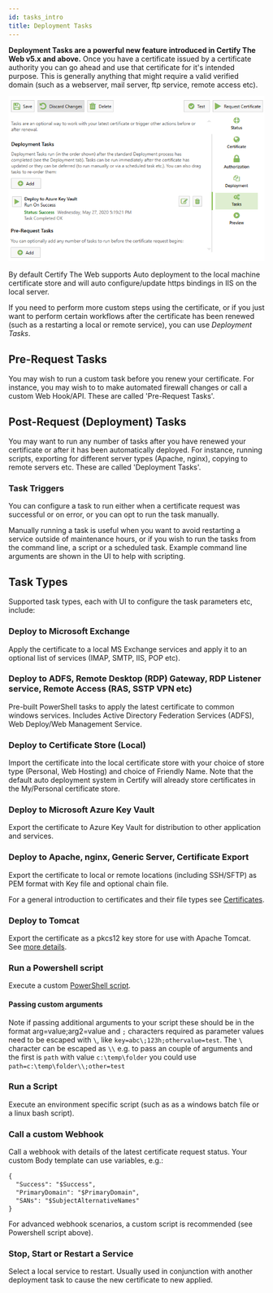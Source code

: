```yaml
---
id: tasks_intro
title: Deployment Tasks
---
```


**Deployment Tasks are a powerful new feature introduced in Certify The Web v5.x and above.**
Once you have a certificate issued by a certificate authority you can go ahead and use that certificate for it's intended purpose. This is generally anything that might require a valid verified domain (such as a webserver, mail server, ftp service, remote access etc).

![Startup UI](/assets/screens/DeploymentTasks.png)

By default Certify The Web supports Auto deployment to the local machine certificate store and will auto configure/update https bindings in IIS on the local server.

 If you need to perform more custom steps using the certificate, or if you just want to perform certain workflows after the certificate has been renewed (such as a restarting a local or remote service), you can use *Deployment Tasks*.


## Pre-Request Tasks
You may wish to run a custom task before you renew your certificate. For instance, you may wish to to make automated firewall changes or call a custom Web Hook/API. These are called 'Pre-Request Tasks'.

## Post-Request (Deployment) Tasks
You may want to run any number of tasks after you have renewed your certificate or after it has been automatically deployed.  For instance, running scripts, exporting for different server types (Apache, nginx), copying to remote servers etc. These are called 'Deployment Tasks'.

### Task Triggers
You can configure a task to run either when a certificate request was successful or on error, or you can opt to run the task manually. 

Manually running a task is useful when you want to avoid restarting a service outside of maintenance hours, or if you wish to run the tasks from the command line, a script or a scheduled task. Example command line arguments are shown in the UI to help with scripting.

## Task Types
Supported task types, each with UI to configure the task parameters etc, include:

### Deploy to Microsoft Exchange
Apply the certificate to a local MS Exchange services and apply it to an optional list of services (IMAP, SMTP, IIS, POP etc).

### Deploy to ADFS, Remote Desktop (RDP) Gateway, RDP Listener service, Remote Access (RAS, SSTP VPN etc)
Pre-built PowerShell tasks to apply the latest certificate to common windows services. Includes Active Directory Federation Services (ADFS), Web Deploy/Web Management Service.

### Deploy to Certificate Store (Local)
Import the certificate into the local certificate store with your choice of store type (Personal, Web Hosting) and choice of Friendly Name. Note that the default auto deployment system in Certify will already store certificates in the My/Personal certificate store.

### Deploy to Microsoft Azure Key Vault
Export the certificate to Azure Key Vault for distribution to other application and services.

### Deploy to Apache, nginx, Generic Server, Certificate Export
Export the certificate to local or remote locations (including SSH/SFTP) as PEM format with Key file and optional chain file. 

For a general introduction to certificates and their file types see [Certificates](../guides/certificates).

### Deploy to Tomcat
Export the certificate as a pkcs12 key store for use with Apache Tomcat. See [more details](./tasks/tomcat).

### Run a Powershell script
Execute a custom [PowerShell script](../script-hooks). 

#### Passing custom arguments
Note if passing additional arguments to your script these should be in the format arg=value;arg2=value and `;` characters required as parameter values need to be escaped with `\`, like `key=abc\;123h;othervalue=test`. The `\` character can be escaped as `\\` e.g. to pass an couple of arguments and the first is `path` with value `c:\temp\folder` you could use `path=c:\temp\folder\\;other=test`

### Run a Script
Execute an environment specific script (such as as a windows batch file or a linux bash script).

### Call a custom Webhook
Call a webhook with details of the latest certificate request status. Your custom Body template can use variables, e.g.:
```
{
  "Success": "$Success",
  "PrimaryDomain": "$PrimaryDomain",
  "SANs": "$SubjectAlternativeNames"
}
```

For advanced webhook scenarios, a custom script is recommended (see Powershell script above).

### Stop, Start or Restart a Service
Select a local service to restart. Usually used in conjunction with another deployment task to cause the new certificate to new applied.
